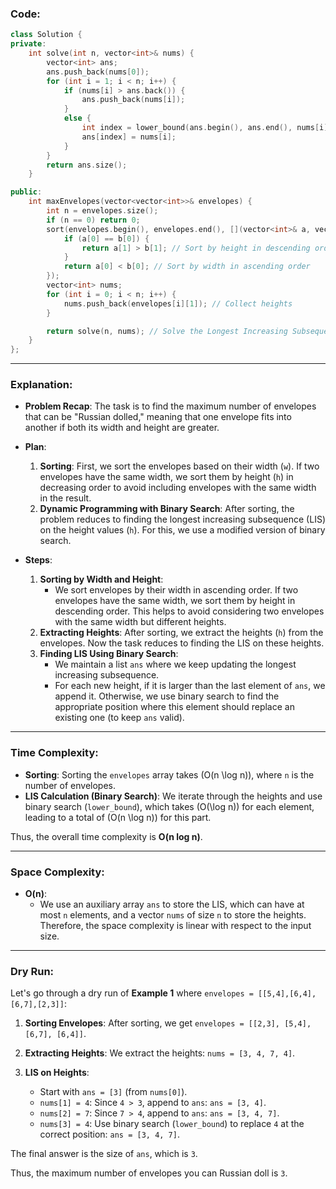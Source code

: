 ### Code:
```cpp
class Solution {
private:
    int solve(int n, vector<int>& nums) {
        vector<int> ans;
        ans.push_back(nums[0]);
        for (int i = 1; i < n; i++) {
            if (nums[i] > ans.back()) {
                ans.push_back(nums[i]);
            } 
            else {
                int index = lower_bound(ans.begin(), ans.end(), nums[i]) - ans.begin();
                ans[index] = nums[i];
            }
        }
        return ans.size();
    }

public:
    int maxEnvelopes(vector<vector<int>>& envelopes) {
        int n = envelopes.size();
        if (n == 0) return 0;
        sort(envelopes.begin(), envelopes.end(), [](vector<int>& a, vector<int>& b) {
            if (a[0] == b[0]) {
                return a[1] > b[1]; // Sort by height in descending order if widths are equal
            }
            return a[0] < b[0]; // Sort by width in ascending order
        });
        vector<int> nums;
        for (int i = 0; i < n; i++) {
            nums.push_back(envelopes[i][1]); // Collect heights
        }

        return solve(n, nums); // Solve the Longest Increasing Subsequence on heights
    }
};

```

---

### Explanation:
- **Problem Recap**: The task is to find the maximum number of envelopes that can be "Russian dolled," meaning that one envelope fits into another if both its width and height are greater.
- **Plan**:
  1. **Sorting**: First, we sort the envelopes based on their width (`w`). If two envelopes have the same width, we sort them by height (`h`) in decreasing order to avoid including envelopes with the same width in the result.
  2. **Dynamic Programming with Binary Search**: After sorting, the problem reduces to finding the longest increasing subsequence (LIS) on the height values (`h`). For this, we use a modified version of binary search.

- **Steps**:
  1. **Sorting by Width and Height**: 
      - We sort envelopes by their width in ascending order. If two envelopes have the same width, we sort them by height in descending order. This helps to avoid considering two envelopes with the same width but different heights.
  2. **Extracting Heights**: After sorting, we extract the heights (`h`) from the envelopes. Now the task reduces to finding the LIS on these heights.
  3. **Finding LIS Using Binary Search**:
      - We maintain a list `ans` where we keep updating the longest increasing subsequence.
      - For each new height, if it is larger than the last element of `ans`, we append it. Otherwise, we use binary search to find the appropriate position where this element should replace an existing one (to keep `ans` valid).

---

### Time Complexity:
- **Sorting**: Sorting the `envelopes` array takes \(O(n \log n)\), where `n` is the number of envelopes.
- **LIS Calculation (Binary Search)**: We iterate through the heights and use binary search (`lower_bound`), which takes \(O(\log n)\) for each element, leading to a total of \(O(n \log n)\) for this part.
  
Thus, the overall time complexity is **O(n log n)**.

---

### Space Complexity:
- **O(n)**: 
  - We use an auxiliary array `ans` to store the LIS, which can have at most `n` elements, and a vector `nums` of size `n` to store the heights. Therefore, the space complexity is linear with respect to the input size.

---

### Dry Run:
Let's go through a dry run of **Example 1** where `envelopes = [[5,4],[6,4],[6,7],[2,3]]`:

1. **Sorting Envelopes**: 
   After sorting, we get `envelopes = [[2,3], [5,4], [6,7], [6,4]]`.
   
2. **Extracting Heights**: 
   We extract the heights: `nums = [3, 4, 7, 4]`.

3. **LIS on Heights**:
   - Start with `ans = [3]` (from `nums[0]`).
   - `nums[1] = 4`: Since `4 > 3`, append to `ans`: `ans = [3, 4]`.
   - `nums[2] = 7`: Since `7 > 4`, append to `ans`: `ans = [3, 4, 7]`.
   - `nums[3] = 4`: Use binary search (`lower_bound`) to replace `4` at the correct position: `ans = [3, 4, 7]`.

The final answer is the size of `ans`, which is `3`.

Thus, the maximum number of envelopes you can Russian doll is `3`.
